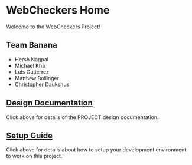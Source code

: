# WebCheckers Home

Welcome to the WebCheckers Project!

## Team Banana

* Hersh Nagpal
* Michael Kha
* Luis Gutierrez
* Matthew Bollinger
* Christopher Daukshus

## [Design Documentation](DesignDoc)

Click above for details of the PROJECT design documentation.

## [Setup Guide](SetupGuide)

Click above for details about how to setup your development environment to work on this project.
